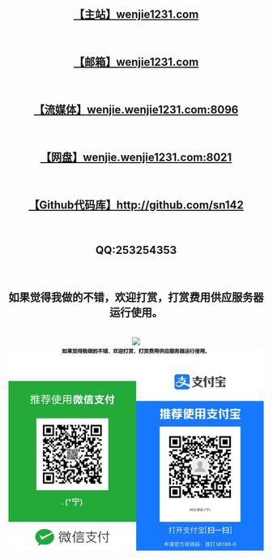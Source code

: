 <center>
<h2><a href="http://wenjie1231.com">【主站】wenjie1231.com</a></h2>
<br>
<h2><a href="https://wenjie1231.com">【邮箱】wenjie1231.com</a></h2>
<br>
<h2><a href="http://wenjie.wenjie1231.com:8096">【流媒体】wenjie.wenjie1231.com:8096</a></h2>
<br>
<h2><a href="http://wenjie.wenjie1231.com:8021">【网盘】wenjie.wenjie1231.com:8021</a></h2>
<br>
<h2><a href="http://github.com/sn142">【Github代码库】http://github.com/sn142</a></h2>
<br>
<h2>QQ:253254353</h2>
<br>
<h2>如果觉得我做的不错，欢迎打赏，打赏费用供应服务器运行使用。</h2>
<br>
<img src="wx.jpg"></img><img src="zfb.jpg"></img>
</center>
